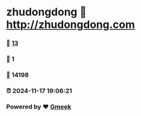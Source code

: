 # zhudongdong :link: http://zhudongdong.com 
### :page_facing_up: [13](http://zhudongdong.com/tag.html) 
### :speech_balloon: 1 
### :hibiscus: 14198 
### :alarm_clock: 2024-11-17 19:06:21 
### Powered by :heart: [Gmeek](https://github.com/Meekdai/Gmeek)
